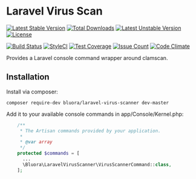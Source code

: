 # Laravel Virus Scan

[![Latest Stable Version](https://poser.pugx.org/bluora/laravel-virus-scanner/v/stable.svg)](https://packagist.org/packages/bluora/laravel-virus-scan) [![Total Downloads](https://poser.pugx.org/bluora/laravel-virus-scanner/downloads.svg)](https://packagist.org/packages/bluora/laravel-virus-scan) [![Latest Unstable Version](https://poser.pugx.org/bluora/laravel-virus-scanner/v/unstable.svg)](https://packagist.org/packages/bluora/laravel-virus-scan) [![License](https://poser.pugx.org/bluora/laravel-virus-scanner/license.svg)](https://packagist.org/packages/bluora/laravel-virus-scan)

[![Build Status](https://travis-ci.org/bluora/laravel-virus-scan.svg?branch=master)](https://travis-ci.org/bluora/laravel-virus-scan) [![StyleCI](https://styleci.io/repos/73760736/shield?branch=master)](https://styleci.io/repos/73760736) [![Test Coverage](https://codeclimate.com/github/bluora/laravel-virus-scanner/badges/coverage.svg)](https://codeclimate.com/github/bluora/laravel-virus-scanner/coverage) [![Issue Count](https://codeclimate.com/github/bluora/laravel-virus-scanner/badges/issue_count.svg)](https://codeclimate.com/github/bluora/laravel-virus-scan) [![Code Climate](https://codeclimate.com/github/bluora/laravel-virus-scanner/badges/gpa.svg)](https://codeclimate.com/github/bluora/laravel-virus-scan) 

Provides a Laravel console command wrapper around clamscan.

## Installation

Install via composer:

`composer require-dev bluora/laravel-virus-scanner dev-master`

Add it to your available console commands in app/Console/Kernel.php:

```php
    /**
     * The Artisan commands provided by your application.
     *
     * @var array
     */
    protected $commands = [
      ...
      \Bluora\LaravelVirusScanner\VirusScannerCommand::class,
    ];
```

